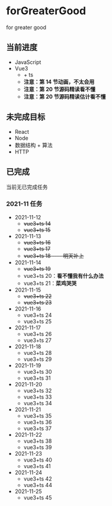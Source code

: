 <!--
 * @Author: East
 * @Date: 2021-11-06 09:59:25
 * @LastEditTime: 2021-11-16 09:57:29
 * @LastEditors: Please set LastEditors
 * @Description: the summary of 'for greater good'
 * @FilePath: \Software Engineering\forGreaterGood\README.md
-->

# forGreaterGood

for greater good

## 当前进度

- JavaScript
- Vue3
  - \+ ts
  - **注意：第 14 节动画，不太会用**
  - **注意：第 20 节源码精读看不懂**
  - **注意：第 20 节源码精读估计看不懂**

## 未完成目标

- React
- Node
- 数据结构 + 算法
- HTTP

## 已完成

当前无已完成任务

### 2021-11 任务

- 2021-11-12
  - ~~vue3+ts 14~~
  - ~~vue3+ts 15~~
- 2021-11-13
  - ~~vue3+ts 16~~
  - ~~vue3+ts 17~~
  - ~~vue3+ts 18 ---- 明天补上~~
- 2021-11-14
  - ~~vue3+ts 19~~
  - vue3+ts 20：**看不懂我有什么办法**
  - vue3+ts 21：**菜鸡哭哭**
- 2021-11-15
  - ~~vue3+ts 22~~
  - ~~vue3+ts 23~~
- 2021-11-16
  - vue3+ts 24
  - vue3+ts 25
- 2021-11-17
  - vue3+ts 26
  - vue3+ts 27
- 2021-11-18
  - vue3+ts 28
  - vue3+ts 29
- 2021-11-19
  - vue3+ts 30
  - vue3+ts 31
- 2021-11-20
  - vue3+ts 32
  - vue3+ts 33
  - vue3+ts 34
- 2021-11-21
  - vue3+ts 35
  - vue3+ts 36
  - vue3+ts 37
- 2021-11-22
  - vue3+ts 38
  - vue3+ts 39
- 2021-11-23
  - vue3+ts 40
  - vue3+ts 41
- 2021-11-24
  - vue3+ts 42
  - vue3+ts 44
- 2021-11-25
  - vue3+ts 45
